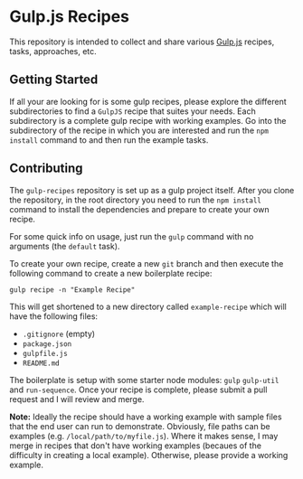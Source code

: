 # Gulp.js Recipes

This repository is intended to collect and share various [Gulp.js](http://gulpjs.com) recipes, tasks, approaches, etc.

## Getting Started

If all your are looking for is some gulp recipes, please explore the different subdirectories to find a `GulpJS` recipe that suites your needs. Each subdirectory is a complete gulp recipe with working examples. Go into the subdirectory of the recipe in which you are interested and run the `npm install` command to and then run the example tasks.

## Contributing

The `gulp-recipes` repository is set up as a gulp project itself. After you clone the repository, in the root directory you need to run the `npm install` command to install the dependencies and prepare to create your own recipe.

For some quick info on usage, just run the `gulp` command with no arguments (the `default` task).

To create your own recipe, create a new `git` branch and then execute the following command to create a new boilerplate recipe:

```
gulp recipe -n "Example Recipe"
```

This will get shortened to a new directory called `example-recipe` which will have the following files:

* `.gitignore` (empty)
* `package.json`
* `gulpfile.js`
* `README.md`

The boilerplate is setup with some starter node modules: `gulp` `gulp-util` and `run-sequence`. Once your recipe is complete, please submit a pull request and I will review and merge.

**Note:** Ideally the recipe should have a working example with sample files that the end user can run to demonstrate. Obviously, file paths can be examples (e.g. `/local/path/to/myfile.js`). Where it makes sense, I may merge in recipes that don't have working examples (becaues of the difficulty in creating a local example). Otherwise, please provide a working example.
